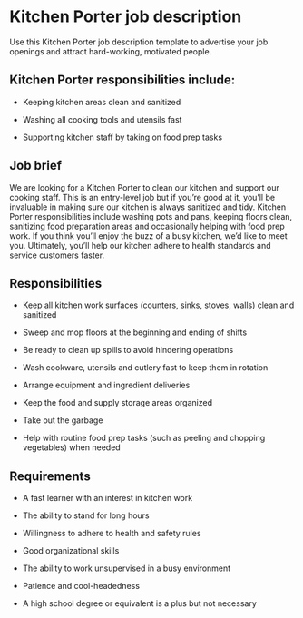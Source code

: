 # Kitchen Porter job description
Use this Kitchen Porter job description template to advertise your job openings and attract hard-working, motivated people.


## Kitchen Porter responsibilities include:
* Keeping kitchen areas clean and sanitized

* Washing all cooking tools and utensils fast

* Supporting kitchen staff by taking on food prep tasks



## Job brief

We are looking for a Kitchen Porter to clean our kitchen and support our cooking staff. This is an entry-level job but if you’re good at it, you’ll be invaluable in making sure our kitchen is always sanitized and tidy.
Kitchen Porter responsibilities include washing pots and pans, keeping floors clean, sanitizing food preparation areas and occasionally helping with food prep work. If you think you’ll enjoy the buzz of a busy kitchen, we’d like to meet you.
Ultimately, you’ll help our kitchen adhere to health standards and service customers faster.


## Responsibilities

* Keep all kitchen work surfaces (counters, sinks, stoves, walls) clean and sanitized

* Sweep and mop floors at the beginning and ending of shifts

* Be ready to clean up spills to avoid hindering operations

* Wash cookware, utensils and cutlery fast to keep them in rotation

* Arrange equipment and ingredient deliveries

* Keep the food and supply storage areas organized

* Take out the garbage

* Help with routine food prep tasks (such as peeling and chopping vegetables) when needed


## Requirements

* A fast learner with an interest in kitchen work

* The ability to stand for long hours

* Willingness to adhere to health and safety rules

* Good organizational skills

* The ability to work unsupervised in a busy environment

* Patience and cool-headedness

* A high school degree or equivalent is a plus but not necessary
